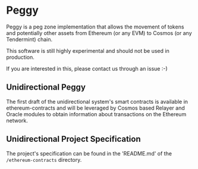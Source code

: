 # Peggy

Peggy is a peg zone implementation that allows the movement of tokens and 
potentially other assets from Ethereum (or any EVM) to Cosmos (or any
Tendermint) chain. 

This software is still highly experimental and should not be used in
production.

If you are interested in this, please contact us through an issue :-)

## Unidirectional Peggy

The first draft of the unidirectional system's smart contracts is available in ethereum-contracts and will be leveraged by Cosmos based Relayer and Oracle modules to obtain information about transactions on the Ethereum network.


## Unidirectional Project Specification
The project's specification can be found in the 'README.md' of the `/ethereum-contracts` directory.
